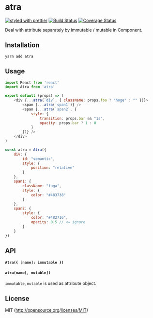 # atra
[![styled with prettier](https://img.shields.io/badge/styled_with-prettier-ff69b4.svg)](https://github.com/prettier/prettier)
[![Build Status](https://travis-ci.org/kthjm/atra.svg)](https://travis-ci.org/kthjm/atra)
[![Coverage Status](https://coveralls.io/repos/github/kthjm/atra/badge.svg)](https://coveralls.io/github/kthjm/atra)

Deal with attribute separately by immutable / mutable in Component.

## Installation
```shell
yarn add atra
```
## Usage
```js
import React from 'react'
import Atra from 'atra'

export default (props) => (
    <div {...atra(`div`, { className: props.foo ? "hoge" : "" })}>
        <span {...atra(`span1`)} />
        <span {...atra(`span2`, {
            style: {
                transition: props.bar && "1s",
                opacity: props.bar ? 1 : 0
            }
        })} />
    </div>
)

const atra = Atra({
    div: {
        id: "semantic",
        style: {
            position: "relative"
        }
    },
    span1: {
        className: "fuga",
        style: {
            color: "#483738"
        }
    },
    span2: {
        style: {
            color: "#482716",
            opacity: 0.5 // <= ignore
        }
    }
})
```

## API
#### `Atra({ [name]: immutable })`
#### `atra(name[, mutable])`

`immutable`, `mutable` is used as attribute object.

## License
MIT (http://opensource.org/licenses/MIT)
